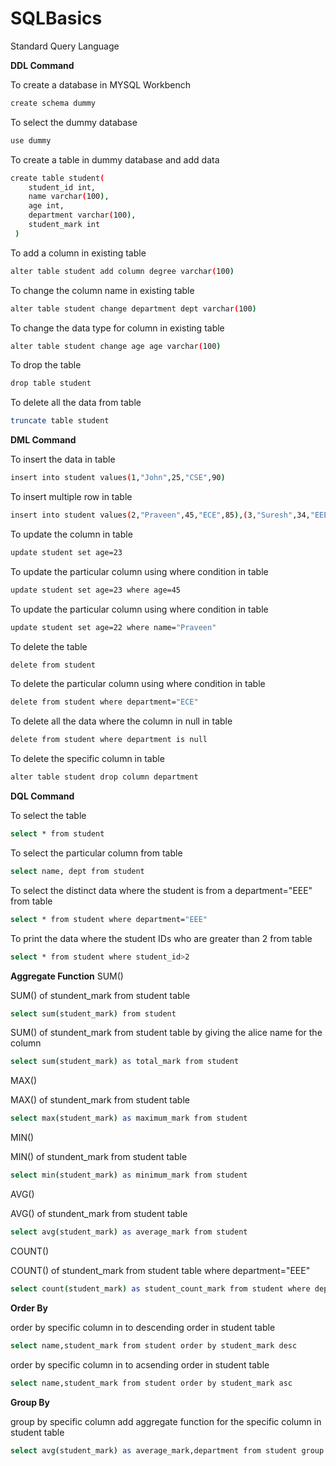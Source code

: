 # SQLBasics
Standard Query Language

**DDL Command**

To create a database in MYSQL Workbench
```bash
create schema dummy
```
To select the dummy database
```bash
use dummy
```

To create a table in dummy database and add data 
```bash
create table student(
    student_id int,
    name varchar(100),
    age int,
    department varchar(100),
    student_mark int
 )   
```

To add a column in existing table
```bash
alter table student add column degree varchar(100)
```

To change the column name in existing table
```bash
alter table student change department dept varchar(100)
```

To change the data type for column in existing table
```bash
alter table student change age age varchar(100)
```

To drop the table
```bash
drop table student
```

To delete all the data from table
```bash
truncate table student
```

**DML Command**

To insert the data in table
```bash
insert into student values(1,"John",25,"CSE",90)
```

To insert multiple row in table
```bash
insert into student values(2,"Praveen",45,"ECE",85),(3,"Suresh",34,"EEE",88);
```

To update the column in table
```bash
update student set age=23
```

To update the particular column using where condition in table
```bash
update student set age=23 where age=45
```

To update the particular column using where condition in table
```bash
update student set age=22 where name="Praveen"
```

To delete the table
```bash
delete from student
```

To delete the particular column using where condition in table
```bash
delete from student where department="ECE"
```

To delete all the data where the column in null in table
```bash
delete from student where department is null
```

To delete the specific column in table
```bash
alter table student drop column department
```

**DQL Command**

To select the table
```bash
select * from student
```

To select the particular column from table
```bash
select name, dept from student
```

To select the distinct data where the student is from  a department="EEE" from table
```bash
select * from student where department="EEE"
```

To print the data where the student IDs who are greater than 2 from table
```bash
select * from student where student_id>2
```

**Aggregate Function**
SUM()

SUM() of stundent_mark from student table
```bash
select sum(student_mark) from student 
```

SUM() of stundent_mark from student table by giving the alice name for the column
```bash
select sum(student_mark) as total_mark from student 
```

MAX()

MAX() of stundent_mark from student table
```bash
select max(student_mark) as maximum_mark from student 
```

MIN()

MIN() of stundent_mark from student table
```bash
select min(student_mark) as minimum_mark from student 
```

AVG()

AVG() of stundent_mark from student table
```bash
select avg(student_mark) as average_mark from student 
```

COUNT()

COUNT() of stundent_mark from student table where department="EEE"
```bash
select count(student_mark) as student_count_mark from student where department="EEE"
```

**Order By**

order by specific column in to descending order in student table 
```bash
select name,student_mark from student order by student_mark desc
```

order by specific column in to acsending order in student table 
```bash
select name,student_mark from student order by student_mark asc
```

**Group By**

group by specific column add aggregate function for the specific column in student table 
```bash
select avg(student_mark) as average_mark,department from student group by department
```


